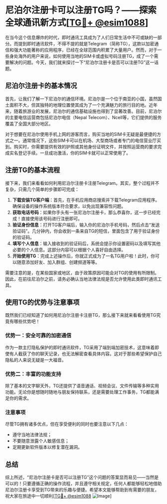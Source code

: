 # 尼泊尔注册卡可以注册TG吗？——探索全球通讯新方式[[TG💪+ @esim1088](https://t.me/s/esim1088)]

在当今这个信息爆炸的时代，即时通讯工具成为了人们日常生活中不可或缺的一部分。而提到即时通讯软件，不得不提的就是Telegram（简称TG），这款以加密通信和强大功能著称的应用程序，已经在全球范围内积累了大量用户。然而，对于一些身处海外的用户来说，如何使用当地的SIM卡或虚拟号码注册TG，成了一个需要解决的问题。今天，我们就来探讨一下“尼泊尔注册卡是否可以注册TG”这一话题。

## 尼泊尔注册卡的基本情况

首先，让我们了解一下尼泊尔的通信环境。尼泊尔是一个位于南亚的小国，虽然国土面积不大，但其独特的地理位置使其成为了一个充满魅力的旅行目的地。近年来，随着旅游业的发展，尼泊尔的通信基础设施也得到了显著改善。目前，尼泊尔的主要电信运营商包括尼泊尔电信（Nepal Telecom）、Ncell等，它们提供的服务覆盖了全国大部分地区。

对于想要在尼泊尔使用手机上网的游客而言，购买当地的SIM卡无疑是最便捷的方式之一。通常情况下，这些SIM卡可以在机场、大型商场或者专门的电信营业厅买到。购买时，你需要提供有效的护照或其他身份证明文件，并按照运营商的要求完成实名登记手续。一旦成功激活，你的SIM卡就可以正常使用了。

## 注册TG的基本流程

接下来，我们来看看如何利用尼泊尔注册卡注册Telegram。其实，整个过程并不复杂，只需几个简单的步骤即可完成：

1. **下载安装TG客户端**：首先，在手机应用商店搜索并下载Telegram应用程序。确保设备的操作系统版本符合要求，以免出现兼容性问题。
2. **获取电话号码**：如果你手头有一张尼泊尔注册卡，那么恭喜你，这一步已经完成！直接使用该号码进行注册即可。
3. **验证身份信息**：打开TG客户端后，输入你的尼泊尔手机号码，然后点击“发送验证码”。几分钟内，你会收到一条来自TG的短信，里面包含了用于验证身份的验证码。
4. **填写个人信息**：输入接收到的验证码后，系统会提示你设置密码以及填写其他必要的个人信息。这部分内容可以根据个人喜好自由选择。
5. **开始使用TG**：完成上述操作后，你就正式成为了一名TG用户啦！此时，你可以随意添加好友、加入群组、创建频道等等。

需要注意的是，在某些国家或地区，由于政策原因可能会对TG的使用有所限制。因此，在前往尼泊尔之前，请务必确认当地法律法规是否允许使用此类即时通讯工具。

## 使用TG的优势与注意事项

既然我们已经知道了如何用尼泊尔注册卡注册TG，那么接下来就来看看使用TG究竟有哪些优势吧！

### 优势一：安全可靠的加密通信

作为一款主打隐私保护的即时通讯软件，TG采用了端到端加密技术，这意味着即使有人截获了你的聊天记录，也无法解密查看具体内容。这对于那些希望保护自己隐私的人来说无疑是一大福音。

### 优势二：丰富的功能支持

除了基本的文字聊天外，TG还提供了语音通话、视频会议、文件传输等多种实用功能。无论你是想随时随地与朋友保持联系，还是需要处理工作事务，TG都能满足你的需求。

### 注意事项

尽管TG拥有诸多优点，但在享受便利的同时也要注意以下几点：

- 遵守当地法律法规；
- 不要随意泄露个人敏感信息；
- 定期更新软件版本以修复潜在漏洞。

## 总结

综上所述，“尼泊尔注册卡是否可以注册TG”这个问题的答案显而易见——当然是可以的！只要遵循正确的操作流程，并且遵守相关规定，任何人都能够轻松地借助尼泊尔注册卡享受到TG带来的乐趣与便捷。希望本文能够帮助到有需要的朋友，祝大家在旅途中一切顺利[[TG💪+ @esim1088](https://t.me/s/esim1088) ![Image](https://i.postimg.cc/4NQfJmqS/Snipaste-2025-05-13-00-14-12.png)]